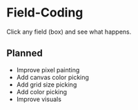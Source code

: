 # Field-Coding
 Click any field (box) and see what happens.

 Planned
 ----------------------------
- Improve pixel painting
- Add canvas color picking
- Add grid size picking 
- Add color picking
- Improve visuals

